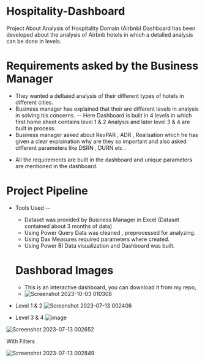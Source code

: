 # Hospitality-Dashboard
Project About Analysis of Hospitality Domain (Airbnb)
Dashboard has been developed about the analysis of Airbnb hotels in which a detalied analysis can be done in levels.

# Requirements asked by the Business Manager
- They wanted a deltaied analysis of their different types of hotels in different cities.
- Business manager has explained that their are different levels in analysis in solving his concerns.
  -- Here Dashboard is built in 4 levels in which first home sheet contains level 1 & 2 Analysis and later level 3 & 4 are built in process.
- Business manager asked about RevPAR , ADR , Realisation which he has given a clear explaination why are they so important and also asked different parameters like DSRN , DURN etc .

* All the requirements are built in the dashboard and unique parameters are mentioned in the dashboard.
  
# Project Pipeline 
- Tools Used
 --
  - Dataset was provided by Business Manager in Excel (Dataset contained about 3 months of data)
  - Using Power Query Data was cleaned , preprocessed for analyzing.
  - Using Dax Measures required parameters where created.
  - Using Power BI Data visualization and Dashboard was built.


  # Dashborad Images

  - This is an interactive dashboard, you can download it from my repo,
  - ![Screenshot 2023-10-03 010308](https://github.com/Pruthviraju88/Hospitality-Dashboard/assets/72451060/9078138a-ad63-4a50-bf6a-ca9e0dba7893)

- Level 1 & 2
![Screenshot 2023-07-13 002406](https://github.com/codev-8/Hospitality-Dashboard/assets/72451060/a53e57d9-7e44-42fb-afec-f2e07d3c92aa)



- Level 3 & 4 
![image](https://github.com/Pruthviraju88/Hospitality-Dashboard/assets/72451060/9a8d79e2-23d4-4d2e-a32e-8f3ee3b007e7)


![Screenshot 2023-07-13 002652](https://github.com/codev-8/Hospitality-Dashboard/assets/72451060/ed41acfe-0199-49c1-8ae5-5edc7fc5c678)

With Filters

![Screenshot 2023-07-13 002849](https://github.com/codev-8/Hospitality-Dashboard/assets/72451060/3951ba48-2023-4ee1-bd0e-0a25ace55a59)





  
